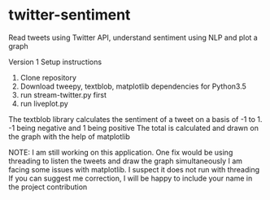 # twitter-sentiment
Read tweets using Twitter API, understand sentiment using NLP and plot a graph

Version 1
Setup instructions
1. Clone repository
2. Download tweepy, textblob, matplotlib dependencies for Python3.5
3. run stream-twitter.py first
4. run liveplot.py

The textblob library calculates the sentiment of a tweet on a basis of -1 to 1. -1 being negative and 1 being positive
The total is calculated and drawn on the graph with the help of matplotlib

NOTE:
I am still working on this application.
One fix would be using threading to listen the tweets and draw the graph simultaneously
I am facing some issues with matplotlib. I suspect it does not run with threading
If you can suggest me correction, I will be happy to include your name in the project contribution
